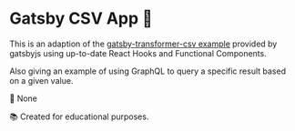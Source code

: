 # Gatsby CSV App :green_book:
This is an adaption of the <a href="https://github.com/gatsbyjs/gatsby/tree/master/examples/using-csv">gatsby-transformer-csv example</a> provided by gatsbyjs using up-to-date React Hooks and Functional Components.

Also giving an example of using GraphQL to query a specific result based on a given value.

:rocket: None

:books: Created for educational purposes.

